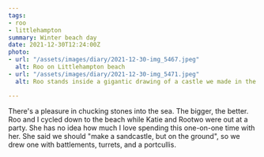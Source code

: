 ```yaml
---
tags:
- roo
- littlehampton
summary: Winter beach day
date: 2021-12-30T12:24:00Z
photo:
- url: "/assets/images/diary/2021-12-30-img_5467.jpeg"
  alt: Roo on Littlehampton beach
- url: "/assets/images/diary/2021-12-30-img_5471.jpeg"
  alt: Roo stands inside a gigantic drawing of a castle we made in the sand

---
```

There's a pleasure in chucking stones into the sea. The bigger, the better. Roo and I cycled down to the beach while Katie and Rootwo were out at a party. She has no idea how much I love spending this one-on-one time with her. She said we should "make a sandcastle, but on the ground", so we drew one with battlements, turrets, and a portcullis. 